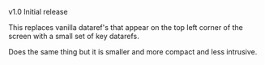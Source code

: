 v1.0 Initial release

This replaces vanilla dataref's that appear on the top left corner of the screen with a small set of key datarefs.

Does the same thing but it is smaller and more compact and less intrusive.
